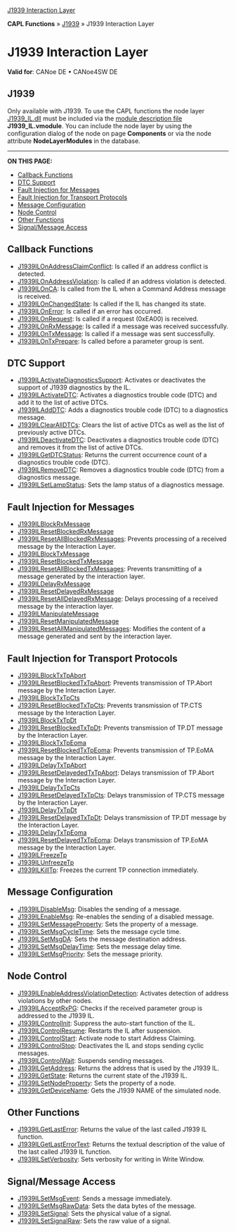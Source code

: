 [J1939 Interaction Layer](../../../../../CANoeDEFamily.htm#Topics/CAPLFunctions/J1939/J1939InteractionLayer/CAPLfunctionsJ1939ILOverview.md)

**CAPL Functions** » [J1939](../CAPLfunctionsJ1939StartPage.md) » J1939 Interaction Layer

# J1939 Interaction Layer

**Valid for**: CANoe DE • CANoe4SW DE

## J1939

Only available with J1939. To use the CAPL functions the node layer [J1939_IL.dll](../../../CANoeCANalyzer/J1939/j1939IL/j1939ILUsage.md) must be included via the [module description file](../../../Shared/Interfaces/VModule/VModule.md) **J1939_IL.vmodule**. You can include the node layer by using the configuration dialog of the node on page **Components** or via the node attribute **NodeLayerModules** in the database.

---

**ON THIS PAGE:**

- [Callback Functions](#Callback)
- [DTC Support](#DiagnosticFunctions)
- [Fault Injection for Messages](#FaultInjection)
- [Fault Injection for Transport Protocols](#FaultInjectionTP)
- [Message Configuration](#Message)
- [Node Control](#Node)
- [Other Functions](#Other)
- [Signal/Message Access](#Signal/M)

## Callback Functions

- [J1939ILOnAddressClaimConflict](Functions/CAPLfunctionJ1939ILOnAddressClaimConflict.md): Is called if an address conflict is detected.
- [J1939ILOnAddressViolation](Functions/CAPLfunctionJ1939ILOnAddressViolation.md): Is called if an address violation is detected.
- [J1939ILOnCA](Functions/CAPLfunctionJ1939ILOnCA.md): Is called from the IL when a Command Address message is received.
- [J1939ILOnChangedState](Functions/CAPLfunctionJ1939ILOnChangedState.md): Is called if the IL has changed its state.
- [J1939ILOnError](Functions/CAPLfunctionJ1939ILOnError.md): Is called if an error has occurred.
- [J1939ILOnRequest](Functions/CAPLfunctionJ1939ILOnRequest.md): Is called if a request (0xEA00) is received.
- [J1939ILOnRxMessage](Functions/CAPLfunctionJ1939ILOnRxMessage.md): Is called if a message was received successfully.
- [J1939ILOnTxMessage](Functions/CAPLfunctionJ1939ILOnTxMessage.md): Is called if a message was sent successfully.
- [J1939ILOnTxPrepare](Functions/CAPLfunctionJ1939ILOnTxPrepare.md): Is called before a parameter group is sent.

## DTC Support

- [J1939ILActivateDiagnosticsSupport](Functions/CAPLfunctionJ1939ILActivateDiagnosticsSupport.md): Activates or deactivates the support of J1939 diagnostics by the IL.
- [J1939ILActivateDTC](Functions/CAPLfunctionJ1939ILActivateDTC.md): Activates a diagnostics trouble code (DTC) and add it to the list of active DTCs.
- [J1939ILAddDTC](Functions/CAPLfunctionJ1939ILAddDTC.md): Adds a diagnostics trouble code (DTC) to a diagnostics message.
- [J1939ILClearAllDTCs](Functions/CAPLfunctionJ1939ILClearAllDTCs.md): Clears the list of active DTCs as well as the list of previously active DTCs.
- [J1939ILDeactivateDTC](Functions/CAPLfunctionJ1939ILDeactivateDTC.md): Deactivates a diagnostics trouble code (DTC) and removes it from the list of active DTCs.
- [J1939ILGetDTCStatus](Functions/CAPLfunctionJ1939ILGetDTCStatus.md): Returns the current occurrence count of a diagnostics trouble code (DTC).
- [J1939ILRemoveDTC](Functions/CAPLfunctionJ1939ILRemoveDTC.md): Removes a diagnostics trouble code (DTC) from a diagnostics message.
- [J1939ILSetLampStatus](Functions/CAPLfunctionJ1939ILSetLampStatus.md): Sets the lamp status of a diagnostics message.

## Fault Injection for Messages

- [J1939ILBlockRxMessage](Functions/CAPLfunctionJ1939ILBlockRxMessage.md)
- [J1939ILResetBlockedRxMessage](Functions/CAPLfunctionJ1939ILResetBlockedRxMessage.md)
- [J1939ILResetAllBlockedRxMessages](Functions/CAPLfunctionJ1939ILResetAllBlockedRxMessages.md): Prevents processing of a received message by the Interaction Layer.
- [J1939ILBlockTxMessage](Functions/CAPLfunctionJ1939ILBlockTxMessage.md)
- [J1939ILResetBlockedTxMessage](Functions/CAPLfunctionJ1939ILResetBlockedTxMessage.md)
- [J1939ILResetAllBlockedTxMessages](Functions/CAPLfunctionJ1939ILResetAllBlockedTxMessages.md): Prevents transmitting of a message generated by the interaction layer.
- [J1939ILDelayRxMessage](Functions/CAPLfunctionJ1939ILDelayRxMessage.md)
- [J1939ILResetDelayedRxMessage](Functions/CAPLfunctionJ1939ILResetDelayedRxMessage.md)
- [J1939ILResetAllDelayedRxMessage](Functions/CAPLfunctionJ1939ILResetAllDelayedRxMessage.md): Delays processing of a received message by the interaction layer.
- [J1939ILManipulateMessage](Functions/CAPLfunctionJ1939ILManipulateMessage.md)
- [J1939ILResetManipulatedMessage](Functions/CAPLfunctionJ1939ILResetManipulatedMessage.md)
- [J1939ILResetAllManipulatedMessages](Functions/CAPLfunctionJ1939ILResetAllManipulatedMessages.md): Modifies the content of a message generated and sent by the interaction layer.

## Fault Injection for Transport Protocols

- [J1939ILBlockTxTpAbort](Functions/CAPLfunctionJ1939ILBlockTxTpAbort.md)
- [J1939ILResetBlockedTxTpAbort](Functions/CAPLfunctionJ1939ILResetBlockedTxTpAbort.md): Prevents transmission of TP.Abort message by the Interaction Layer.
- [J1939ILBlockTxTpCts](Functions/CAPLfunctionJ1939ILBlockTxTpCts.md)
- [J1939ILResetBlockedTxTpCts](Functions/CAPLfunctionJ1939ILResetBlockedTxTpCts.md): Prevents transmission of TP.CTS message by the Interaction Layer.
- [J1939ILBlockTxTpDt](Functions/CAPLfunctionJ1939ILBlockTxTpDt.md)
- [J1939ILResetBlockedTxTpDt](Functions/CAPLfunctionJ1939ILResetBlockedTxTpDt.md): Prevents transmission of TP.DT message by the Interaction Layer.
- [J1939ILBlockTxTpEoma](Functions/CAPLfunctionJ1939ILBlockTxTpEoma.md)
- [J1939ILResetBlockedTxTpEoma](Functions/CAPLfunctionJ1939ILResetBlockedTxTpEoma.md): Prevents transmission of TP.EoMA message by the Interaction Layer.
- [J1939ILDelayTxTpAbort](Functions/CAPLfunctionJ1939ILDelayTxTpAbort.md)
- [J1939ILResetDelayededTxTpAbort](Functions/CAPLfunctionJ1939ILResetDelayededTxTpAbort.md): Delays transmission of TP.Abort message by the Interaction Layer.
- [J1939ILDelayTxTpCts](Functions/CAPLfunctionJ1939ILDelayTxTpCts.md)
- [J1939ILResetDelayedTxTpCts](Functions/CAPLfunctionJ1939ILResetDelayedTxTpCts.md): Delays transmission of TP.CTS message by the Interaction Layer.
- [J1939ILDelayTxTpDt](Functions/CAPLfunctionJ1939ILDelayTxTpDt.md)
- [J1939ILResetDelayedTxTpDt](Functions/CAPLfunctionJ1939ILResetDelayedTxTpDt.md): Delays transmission of TP.DT message by the Interaction Layer.
- [J1939ILDelayTxTpEoma](Functions/CAPLfunctionJ1939ILDelayTxTpEoma.md)
- [J1939ILResetDelayedTxTpEoma](Functions/CAPLfunctionJ1939ILResetDelayedTxTpEoma.md): Delays transmission of TP.EoMA message by the Interaction Layer.
- [J1939ILFreezeTp](Functions/CAPLfunctionJ1939ILFreezeTp.md)
- [J1939ILUnfreezeTp](Functions/CAPLfunctionJ1939ILUnfreezeTp.md)
- [J1939ILKillTp](Functions/CAPLfunctionJ1939ILKillTp.md): Freezes the current TP connection immediately.

## Message Configuration

- [J1939ILDisableMsg](Functions/CAPLfunctionJ1939ILDisableMsg.md): Disables the sending of a message.
- [J1939ILEnableMsg](Functions/CAPLfunctionJ1939ILEnableMsg.md): Re-enables the sending of a disabled message.
- [J1939ILSetMessageProperty](Functions/CAPLfunctionJ1939ILSetMessageProperty.md): Sets the property of a message.
- [J1939ILSetMsgCycleTime](Functions/CAPLfunctionj1939ilsetmsgcycletime.md): Sets the message cycle time.
- [J1939ILSetMsgDA](Functions/CAPLfunctionj1939ilsetmsgda.md): Sets the message destination address.
- [J1939ILSetMsgDelayTime](Functions/CAPLfunctionj1939ilsetmsgdelaytime.md): Sets the message delay time.
- [J1939ILSetMsgPriority](Functions/CAPLfunctionj1939ilsetmsgpriority.md): Sets the message priority.

## Node Control

- [J1939ILEnableAddressViolationDetection](Functions/CAPLfunctionJ1939ILEnableAddressViolationDetection.md): Activates detection of address violations by other nodes.
- [J1939ILAcceptRxPG](Functions/CAPLfunctionJ1939ILAcceptRxPG.md): Checks if the received parameter group is addressed to the J1939 IL.
- [J1939ILControlInit](Functions/CAPLfunctionJ1939ILControlInit.md): Suppress the auto-start function of the IL.
- [J1939ILControlResume](Functions/CAPLfunctionJ1939ILControlResume.md): Restarts the IL after suspension.
- [J1939ILControlStart](Functions/CAPLfunctionJ1939ILControlStart.md): Activate node to start Address Claiming.
- [J1939ILControlStop](Functions/CAPLfunctionJ1939ILControlStop.md): Deactivates the IL and stops sending cyclic messages.
- [J1939ILControlWait](Functions/CAPLfunctionJ1939ILControlWait.md): Suspends sending messages.
- [J1939ILGetAddress](Functions/CAPLfunctionJ1939ILGetAddress.md): Returns the address that is used by the J1939 IL.
- [J1939ILGetState](Functions/CAPLfunctionJ1939ILGetState.md): Returns the current state of the J1939 IL.
- [J1939ILSetNodeProperty](Functions/CAPLfunctionJ1939ILSetNodeProperty.md): Sets the property of a node.
- [J1939ILGetDeviceName](Functions/CAPLfunctionJ1939ILGetDeviceName.md): Gets the J1939 NAME of the simulated node.

## Other Functions

- [J1939ILGetLastError](Functions/CAPLfunctionJ1939ILGetLastError.md): Returns the value of the last called J1939 IL function.
- [J1939ILGetLastErrorText](Functions/CAPLfunctionJ1939ILGetLastErrorText.md): Returns the textual description of the value of the last called J1939 IL function.
- [J1939ILSetVerbosity](Functions/CAPLfunctionJ1939ILSetVerbosity.md): Sets verbosity for writing in Write Window.

## Signal/Message Access

- [J1939ILSetMsgEvent](Functions/CAPLfunctionJ1939ILSetMsgEvent.md): Sends a message immediately.
- [J1939ILSetMsgRawData](Functions/CAPLfunctionJ1939ILSetMsgRawData.md): Sets the data bytes of the message.
- [J1939ILSetSignal](Functions/CAPLfunctionJ1939ILSetSignal.md): Sets the physical value of a signal.
- [J1939ILSetSignalRaw](Functions/CAPLfunctionJ1939ILSetSignalRaw.md): Sets the raw value of a signal.
